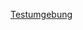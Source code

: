 

[Testumgebung](https://play.wa-test.rc3.cccv.de/_/global/raw.githubusercontent.com/RincewindWizzard/rc3-world-flauschiversum/main/flauschi-island/Flauschi_island.json)